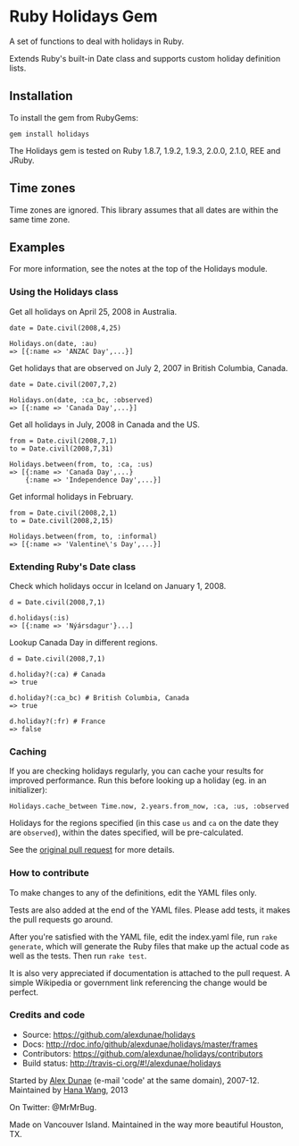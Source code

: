 # Ruby Holidays Gem

A set of functions to deal with holidays in Ruby.

Extends Ruby's built-in Date class and supports custom holiday definition lists.

## Installation

To install the gem from RubyGems:

    gem install holidays

The Holidays gem is tested on Ruby 1.8.7, 1.9.2, 1.9.3, 2.0.0, 2.1.0, REE and JRuby.

## Time zones

Time zones are ignored.  This library assumes that all dates are within the same time zone.

## Examples

For more information, see the notes at the top of the Holidays module.

### Using the Holidays class

Get all holidays on April 25, 2008 in Australia.

    date = Date.civil(2008,4,25)

    Holidays.on(date, :au)
    => [{:name => 'ANZAC Day',...}]

Get holidays that are observed on July 2, 2007 in British Columbia, Canada.

    date = Date.civil(2007,7,2)

    Holidays.on(date, :ca_bc, :observed)
    => [{:name => 'Canada Day',...}]

Get all holidays in July, 2008 in Canada and the US.

    from = Date.civil(2008,7,1)
    to = Date.civil(2008,7,31)

    Holidays.between(from, to, :ca, :us)
    => [{:name => 'Canada Day',...}
        {:name => 'Independence Day',...}]

Get informal holidays in February.

    from = Date.civil(2008,2,1)
    to = Date.civil(2008,2,15)

    Holidays.between(from, to, :informal)
    => [{:name => 'Valentine\'s Day',...}]

### Extending Ruby's Date class

Check which holidays occur in Iceland on January 1, 2008.

    d = Date.civil(2008,7,1)

    d.holidays(:is)
    => [{:name => 'Nýársdagur'}...]

Lookup Canada Day in different regions.

    d = Date.civil(2008,7,1)

    d.holiday?(:ca) # Canada
    => true

    d.holiday?(:ca_bc) # British Columbia, Canada
    => true

    d.holiday?(:fr) # France
    => false

### Caching

If you are checking holidays regularly, you can cache your results for improved performance. Run this before looking up a holiday (eg. in an initializer):
    
    Holidays.cache_between Time.now, 2.years.from_now, :ca, :us, :observed

Holidays for the regions specified (in this case `us` and `ca` on the date they are `observed`), within the dates specified, will be pre-calculated.

See the [original pull request](https://github.com/alexdunae/holidays/pull/36) for more details.

### How to contribute

To make changes to any of the definitions, edit the YAML files only.

Tests are also added at the end of the YAML files. Please add tests, it makes the pull requests go around.

After you're satisfied with the YAML file, edit the index.yaml file, run `rake generate`, which will generate the Ruby files that make up the actual code as well as the tests.  Then run `rake test`.

It is also very appreciated if documentation is attached to the pull request.  A simple Wikipedia or government link referencing the change would be perfect.

### Credits and code

* Source: https://github.com/alexdunae/holidays
* Docs: http://rdoc.info/github/alexdunae/holidays/master/frames
* Contributors: https://github.com/alexdunae/holidays/contributors
* Build status: http://travis-ci.org/#!/alexdunae/holidays

Started by [Alex Dunae](http://dunae.ca) (e-mail 'code' at the same domain), 2007-12.
Maintained by [Hana Wang](https://github.com/hahahana), 2013

On Twitter: @MrMrBug.

Made on Vancouver Island. Maintained in the way more beautiful Houston, TX.
